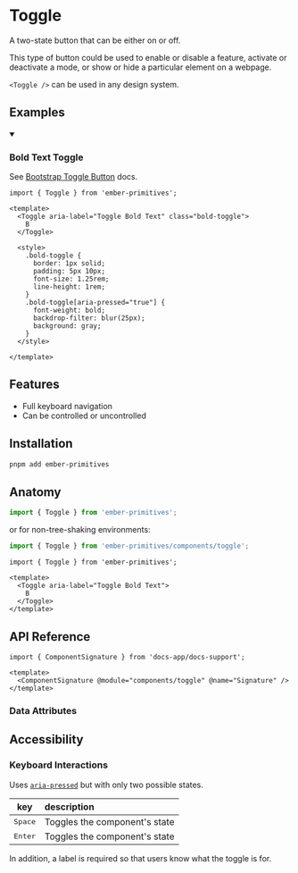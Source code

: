 # Toggle

A two-state button that can be either on or off.

This type of button could be used to enable or disable a feature, activate or deactivate a mode, or show or hide a particular element on a webpage.

`<Toggle />` can be used in any design system.

## Examples


<details open><summary><h3>Bold Text Toggle</h3></summary>


See [Bootstrap Toggle Button](https://getbootstrap.com/docs/5.3/forms/checks-radios/#toggle-buttons) docs.

```gjs live preview
import { Toggle } from 'ember-primitives';

<template>
  <Toggle aria-label="Toggle Bold Text" class="bold-toggle">
    B
  </Toggle>

  <style>
    .bold-toggle {
      border: 1px solid;
      padding: 5px 10px;
      font-size: 1.25rem;
      line-height: 1rem;
    }
    .bold-toggle[aria-pressed="true"] {
      font-weight: bold;
      backdrop-filter: blur(25px);
      background: gray;
    }
  </style>
  
</template>
```

</details>

## Features 

* Full keyboard navigation 
* Can be controlled or uncontrolled


## Installation 

```bash 
pnpm add ember-primitives
```

## Anatomy

```js 
import { Toggle } from 'ember-primitives';
```

or for non-tree-shaking environments:
```js 
import { Toggle } from 'ember-primitives/components/toggle';
```


```gjs 
import { Toggle } from 'ember-primitives';

<template>
  <Toggle aria-label="Toggle Bold Text">
    B
  </Toggle>
</template>
```


## API Reference

```gjs live no-shadow
import { ComponentSignature } from 'docs-app/docs-support';

<template>
  <ComponentSignature @module="components/toggle" @name="Signature" />
</template>
```

### Data Attributes

## Accessibility


### Keyboard Interactions

Uses [`aria-pressed`](https://www.w3.org/TR/wai-aria-1.2/#aria-pressed) but with only two possible states.


| key | description |  
| :---: | :----------- |  
| <kbd>Space</kbd> | Toggles the component's state |  
| <kbd>Enter</kbd> | Toggles the component's state |  

In addition, a label is required so that users know what the toggle is for.
